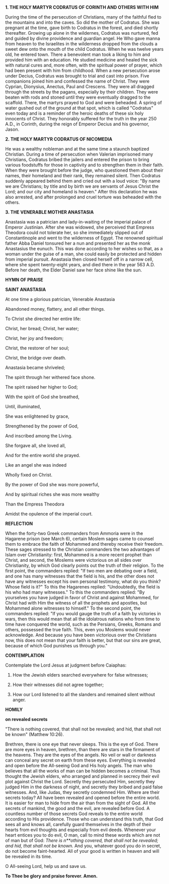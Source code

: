 
**1. THE HOLY MARTYR CODRATUS OF CORINTH AND OTHERS WITH HIM**

During the time of the persecution of Christians, many of the faithful fled to the mountains and into the caves. So did the mother of Codratus. She was pregnant at the time, gave birth to Codratus in the forest, and died shortly thereafter. Growing up alone in the wildernes, Codratus was nurtured, fed and guided by divine providence and guardian angel. He Who gave manna from heaven to the Israelites in the wilderness dropped from the clouds a sweet dew onto the mouth of the child Codratus. When he was twelve years old, he entered town. There a benevolent man took a liking to him and provided him with an education. He studied medicine and healed the sick with natural cures and, more often, with the spiritual power of prayer, which had been present with him from childhood. When a new persecution arose under Decius, Codratus was brought to trial and cast into prison. Five companions joined him and confessed the name of Christ. They were Cyprian, Dionysius, Anectus, Paul and Crescens. They were all dragged through the streets by the pagans, especially by their children. They were beaten with rods and stoned until they were eventually dragged to the scaffold. There, the martyrs prayed to God and were beheaded. A spring of water gushed out of the ground at that spot, which is called "Codratus" even today and is a reminder of the heroic deaths of these six holy innocents of Christ. They honorably suffered for the truth in the year 250 A.D., in Corinth, during the reign of Emperor Decius and his governor, Jason.

**2. THE HOLY MARTYR CODRATUS OF NICOMEDIA**

He was a wealthy nobleman and at the same time a staunch baptized Christian. During a time of persecution when Valerian imprisoned many Christians, Codratus bribed the jailers and entered the prison to bring various foodstuffs for those in captivity and to strengthen them in their faith. When they were brought before the judge, who questioned them about their names, their homeland and their rank, they remained silent. Then Codratus suddenly appeared behind them and cried out with a loud voice: "By name we are Christians; by title and by birth we are servants of Jesus Christ the Lord; and our city and homeland is heaven." After this declaration he was also arrested, and after prolonged and cruel torture was beheaded with the others.

**3. THE VENERABLE MOTHER ANASTASIA**

Anastasia was a patrician and lady-in-waiting of the imperial palace of Emperor Justinian. After she was widowed, she perceived that Empress Theodora could not tolerate her, so she immediately slipped out of Constantinople and went to the wilderness of Egypt. The renowned spiritual father Abba Daniel tonsured her a nun and presented her as the monk Anastasius the eunuch. This was done according to her wishes so that, as a woman under the guise of a man, she could easily be protected and hidden from imperial pursuit. Anastasia then closed herself off in a narrow cell, where she spent twenty-eight years, and died there in the year 563 A.D. Before her death, the Elder Daniel saw her face shine like the sun.



**HYMN OF PRAISE**

**SAINT ANASTASIA**

At one time a glorious patrician, Venerable Anastasia

Abandoned money, flattery, and all other things.

To Christ she directed her entire life:

Christ, her bread; Christ, her water;

Christ, her joy and freedom;

Christ, the restorer of her soul;

Christ, the bridge over death.

Anastasia became shriveled;

The spirit through her withered face shone.

The spirit raised her higher to God;

With the spirit of God she breathed,

Until, illuminated,

She was enlightened by grace,

Strengthened by the power of God,

And inscribed among the Living.

She forgave all, she loved all,

And for the entire world she prayed.

Like an angel she was indeed

Wholly fixed on Christ.

By the power of God she was more powerful,

And by spiritual riches she was more wealthy

Than the Empress Theodora

Amidst the opulence of the imperial court.


**REFLECTION**

When the forty-two Greek commanders from Ammoria were in the Hagarene prison (see March 6), certain Moslem sages came to counsel them to embrace the faith of Mohammed and thereby receive their freedom. These sages stressed to the Christian commanders the two advantages of Islam over Christianity: first, Mohammed is a more recent prophet than Christ, and second, the Moslems were victorious on all sides over Christianity, by which God clearly points out the truth of their religion. To the first point, the commanders replied: "If two men are debating over a field, and one has many witnesses that the field is his, and the other does not have any witnesses except his own personal testimony, what do you think? Whose field is it?" To this the Hagarenes replied: "Undoubtedly, the field is his who had many witnesses." To this the commanders replied: "By yourselves you have judged in favor of Christ and against Mohammed, for Christ had with Him the witness of all the prophets and apostles, but Mohammed alone witnesses to himself." To the second point, the commanders replied: "If you would gauge the truth of a faith by victories in wars, then this would mean that all the idolatrous nations who from time to time have conquered the world, such as the Persians, Greeks, Romans and others, possessed the true faith. This, even you Moslems would never acknowledge. And because you have been victorious over the Christians now, this does not mean that your faith is better, but that our sins are great, because of which God punishes us through you."

**CONTEMPLATION**

Contemplate the Lord Jesus at judgment before Caiaphas:

1.  How the Jewish elders searched everywhere for false witnesses;

1.  How their witnesses did not agree together;

1.  How our Lord listened to all the slanders and remained silent without anger.



**HOMILY**

**on revealed secrets**

"There is nothing covered, that shall not be revealed; and hid, that shall not be known" (Matthew 10:26).

Brethren, there is one eye that never sleeps. This is the eye of God. There are more eyes in heaven, brethren, than there are stars in the firmament of the heavens. They are the eyes of the angels. No veil or wall or darkness can conceal any secret on earth from these eyes. Everything is revealed and open before the All-seeing God and His holy angels. The man who believes that all the works of man can be hidden becomes a criminal. Thus thought the Jewish elders, who arranged and planned in secrecy their evil plot against Christ the Lord. Secretly they persecuted Him, secretly they judged Him in the darkness of night, and secretly they bribed and paid false witnesses. And, like Judas, they secretly condemned Him. Where are their secrets today? All have been revealed and opened before the entire world. It is easier for man to hide from the air than from the sight of God. All the secrets of mankind, the good and the evil, are revealed before God. A countless number of those secrets God reveals to the entire world according to His providence. Those who can understand this truth, that God sees all and knows all, carefully guard themselves in the depth of their hearts from evil thoughts and especially from evil deeds. Whenever your heart entices you to do evil, O man, call to mind these words which are not of man but of God: *There is n**othing covered, that shall not be revealed; and hid, that shall not be known.* And you, whatever good you do in secret, do not become faint-hearted. All of your good is written in heaven and will be revealed in its time.

O All-seeing Lord, help us and save us.

**To Thee be glory and praise forever. Amen.**

 

